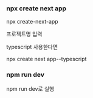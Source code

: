 ### npx create next app 

npx create-next-app 

프로젝트명  입력 
 
typescript 사용한다면 

npx create next app--typescript


### npm run dev 

npm run dev로 실행 



